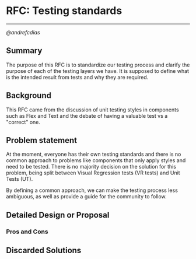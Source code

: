 # RFC: Testing standards

<!--
An RFC can be anything. A question, a suggestion, a plan. The purpose of this template is to give some structure to help folks write successful RFCs. However, don't feel constrained by this template; use your best judgement.

Tips for writing a successful RFC:

- Simple plain words that make your point, fancy words obfuscate
- Try to stay concise, but don't gloss over important details
- Try to write a neutral problem statement, not one that motivates your desired solution
- Remember, "Writing is thinking". It's natural to realize new ideas while writing your proposal
-->

---

_@andrefcdias_

## Summary

The purpose of this RFC is to standardize our testing process and clarify the purpose of each of the testing layers we have. It is supposed to define what is the intended result from tests and why they are required.

## Background

This RFC came from the discussion of unit testing styles in components such as Flex and Text and the debate of having a valuable test vs a "correct" one.

## Problem statement

At the moment, everyone has their own testing standards and there is no common approach to problems like components that only apply styles and need to be tested.
There is no majority decision on the solution for this problem, being split between Visual Regression tests (VR tests) and Unit Tests (UT).

By defining a common approach, we can make the testing process less ambiguous, as well as provide a guide for the community to follow.

## Detailed Design or Proposal

<!-- This is the bulk of the RFC. Explain the proposal or design in enough detail for the inteded audience to understand. -->

### Pros and Cons

<!-- Enumerate the pros and cons of the proposal. Make sure to think about and be clear on the cons or drawbacks of this propsoal. If there are multiple proposals include this for each. -->

## Discarded Solutions

<!-- As you enumerate possible solutions, try to keep track of the discarded ones. This should include why we discarded the solution. -->
